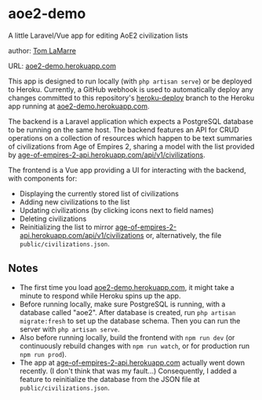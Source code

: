 # aoe2-demo
A little Laravel/Vue app for editing AoE2 civilization lists

author: [Tom LaMarre](https://github.com/tlamarre91)

URL: [aoe2-demo.herokuapp.com](https://aoe2-demo.herokuapp.com/)

This app is designed to run locally (with `php artisan serve`) or be deployed to Heroku. Currently, a GitHub webhook is used to automatically deploy any changes committed to this repository's [heroku-deploy](https://github.com/tlamarre91/aoe2-demo/tree/heroku-deploy) branch to the Heroku app running at [aoe2-demo.herokuapp.com](https://aoe2-demo.herokuapp.com/).

The backend is a Laravel application which expects a PostgreSQL database to be running on the same host. The backend features an API for CRUD operations on a collection of resources which happen to be text summaries of civilizations from Age of Empires 2, sharing a model with the list provided by [age-of-empires-2-api.herokuapp.com/api/v1/civilizations](https://age-of-empires-2-api.herokuapp.com/api/v1/civilizations).

The frontend is a Vue app providing a UI for interacting with the backend, with components for:
* Displaying the currently stored list of civilizations
* Adding new civilizations to the list
* Updating civilizations (by clicking icons next to field names)
* Deleting civilizations
* Reinitializing the list to mirror [age-of-empires-2-api.herokuapp.com/api/v1/civilizations](https://age-of-empires-2-api.herokuapp.com/api/v1/civilizations) or, alternatively, the file `public/civilizations.json`.

## Notes
* The first time you load [aoe2-demo.herokuapp.com](https://aoe2-demo.herokuapp.com/), it might take a minute to respond while Heroku spins up the app.
* Before running locally, make sure PostgreSQL is running, with a database called "aoe2". After database is created, run `php artisan migrate:fresh` to set up the database schema. Then you can run the server with `php artisan serve`.
* Also before running locally, build the frontend with `npm run dev` (or continuously rebuild changes with `npm run watch`, or for production run `npm run prod`).
* The app at [age-of-empires-2-api.herokuapp.com](https://age-of-empires-2-api.herokuapp.com/) actually went down recently. (I don't think that was my fault...) Consequently, I added a feature to reinitialize the database from the JSON file at `public/civilizations.json`.
